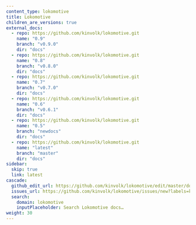 ```yaml
---
content_type: lokomotive
title: Lokomotive
children_are_versions: true
external_docs:
  - repo: https://github.com/kinvolk/lokomotive.git
    name: "0.9"
    branch: "v0.9.0"
    dir: "docs"
  - repo: https://github.com/kinvolk/lokomotive.git
    name: "0.8"
    branch: "v0.8.0"
    dir: "docs"
  - repo: https://github.com/kinvolk/lokomotive.git
    name: "0.7"
    branch: "v0.7.0"
    dir: "docs"
  - repo: https://github.com/kinvolk/lokomotive.git
    name: "0.6"
    branch: "v0.6.1"
    dir: "docs"
  - repo: https://github.com/kinvolk/lokomotive.git
    name: "0.5"
    branch: "newdocs"
    dir: "docs"
  - repo: https://github.com/kinvolk/lokomotive.git
    name: "latest"
    branch: "master"
    dir: "docs"
sidebar:
  skip: true
  link: latest
cascade:
  github_edit_url: https://github.com/kinvolk/lokomotive/edit/master/docs/
  issues_url: https://github.com/kinvolk/lokomotive/issues/new?labels=kind/documentation
  search:
    domain: lokomotive
    inputPlaceholder: Search Lokomotive docs…
weight: 30
---
```

